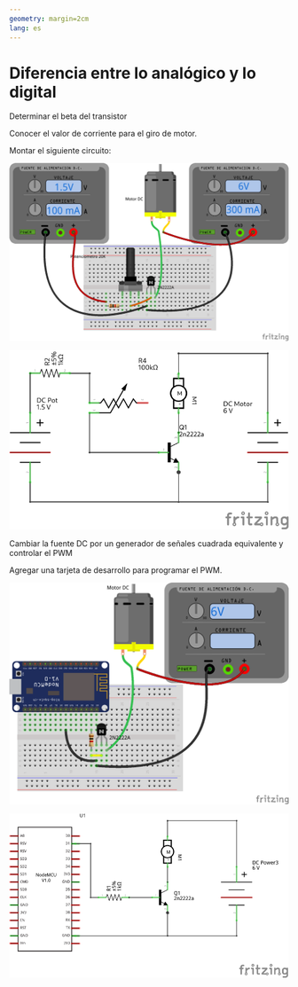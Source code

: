 ```yaml
---
geometry: margin=2cm
lang: es
---
```


# Diferencia entre lo analógico y lo digital

Determinar el beta del transistor

Conocer el valor de corriente para el giro de motor.

Montar el siguiente circuito:

![Control de motor por transistor-motor](./desing/t2-digital-analogo/analogico/motorDC-driver_bb.png)

![Control de motor por transistor-motor](./desing/t2-digital-analogo/analogico/motorDC-driver_schem.png)

Cambiar la fuente DC por un generador de señales cuadrada equivalente y controlar el PWM

Agregar una tarjeta de desarrollo para programar el PWM.

![Control de motor por PWM](./desing/t2-digital-analogo/digital/motorDC-driver-micro_bb.png)

![Control de motor por PWM](./desing/t2-digital-analogo/digital/motorDC-driver-micro_schem.png)

